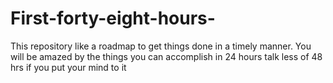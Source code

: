 # First-forty-eight-hours-
This repository like a roadmap to get things done in a timely manner. You will be amazed by the things you can accomplish in 24 hours talk less of 48 hrs if you put your mind to it
